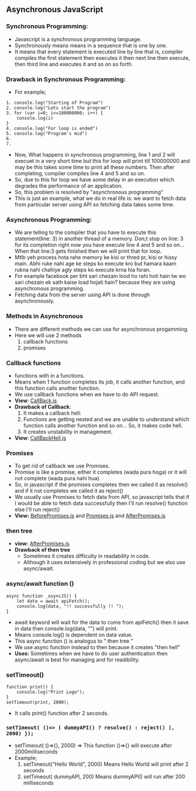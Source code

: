 ## Asynchronous JavaScript


### Synchronous Programming:
- Javascript is a synchronous programming language.
- Synchronously means means in a sequence that is one by one.
- It means that every statement is executed line by line that is, compiler compiles the first statement then executes it then next line then execute, then third line and executes it and so on so forth.


### Drawback in Synchronous Programming:
- For example;
```
1. console.log("Starting of Program")
2. console.log("Lets start the program")
3. for (var i=0; i<=100000000; i++) {
    console.log(i)
}
4. console.log("For loop is ended")
5. console.log("Program's mid")
6.
7.
```
- Now, What happens in synchronous programming, line 1 and 2 will execuet in a very short time but this for loop will print till 100000000 and may be this takes some time to print all these numbers. Then after completing, compiler compiles line 4 and 5 and so on.
- So, due to this for loop we have some delay in an execution which degrades the performance of an application.
- So, this problem is resolved by "asynchronous programming"
- This is just an example, what we do in real life is: we want to fetch data from particular server using API so fetching data takes some time.


### Asynchronous Programming:
- We are telling to the compiler that you have to execute this statement(line: 3) in another thread of a memory. Don;t stop on line: 3 for its completion right now you have execute line 4 and 5 and so on... When that line:3 gets finished then we will print that for loop.
- Mtlb yeh process hota rahe memory ke kisi or thred pr, kisi or hissy main. Abhi ruke nahi age ke steps ko execute kro but hamara kaam rukna nahi chahiye agly steps ko execute krna hia foran.
- For example facebook per bht sari chezain lood ho rahi hoti hain tw wo sari chezain ek sath kaise load hojati hain? because they are using asynchronous programming.
- Fetching data from the server using API is done through asynchronously.


### Methods in Asynchronous
- There are different methods we can use for asynchronous progamming.
- Here we will use 2 methods
  1. callback functions
  2. promises


### Callback functions
- functions with in a functions.
- Means when 1 function completes its job, it calls another function, and this function calls another function.
- We use callback functions when we have to do API request.
- **View**: [CallBack.js](https://github.com/Engr-Asad-Hussain/BootCamp2020-Class07/blob/master/Callback.js)
- **Drawback of Callback**: 
    1. It makes a callback hell: 
    2. Functions are getting nested and we are unable to understand which function calls another function and so on... So, it makes code hell. 
    3. It creates unstability in management.
- **View**: [CallBackHell.js](https://github.com/Engr-Asad-Hussain/BootCamp2020-Class07/blob/master/CallBackHell.js)


### Promises
- To get rid of callback we use Promises.
- Promise is like a promise, either it completes (wada pura hoga) or it will not complete (wada pura nahi hua).
- So, in javascript if the promises completes then we called it as resolve() and if it not completes we called it as reject()
- We usually use Promises to fetch data from API, so javascript tells that if I would be able to fetch data successfully then I'll run resolve() function else I'll run reject()
- **View:** [BeforePromises.js](https://github.com/Engr-Asad-Hussain/BootCamp2020-Class07/blob/master/BeforePromises.js) and [Promises.js](https://github.com/Engr-Asad-Hussain/BootCamp2020-Class07/blob/master/Promises.js) and [AfterPromises.js](https://github.com/Engr-Asad-Hussain/BootCamp2020-Class07/blob/master/AfterPromises.js)


### then tree
- **view:** [AfterPromises.js](https://github.com/Engr-Asad-Hussain/BootCamp2020-Class07/blob/master/AfterPromises.js)
- **Drawback of then tree**
    - Sometimes it creates difficulty in readability in code.
    - Although it uses extensively in professional coding but we also use async/await.

### async/await function ()
```
async function _asyncJS() {
    let data = await apiFetch();
    console.log(data, "!! successfully !! ");
}
```
- await keyword will wait for the data to come from apiFetch() then it save in data then console.log(data, "") will print.
- Means console.log() is dependent on data value.
- This async function () is analogus to " then tree "
- We use async function instead to then because it creates "then hell"
- **Uses:** Sometimes when we have to do user authentication then async/await is best for managing and for readibility.

### setTimeout()
```
function print() {
    console.log("Print Logo");
}
setTimeout(print, 2000);
```
- It calls print() function after 2 seconds.


### ```setTimeout( ()=> ( dummyAPI() ? resolve() : reject() ), 2000) });```
- setTimeout( ()=>{}, 2000) => This function ()=>{} will execute after 2000milliseconds
- Example;
    1. setTimeout("Hello World", 2000) Means Hello World will print after 2 seconds
    2. setTimeout( dummyAPI, 200) Means dummyAPI() will run after 200 milliseconds


